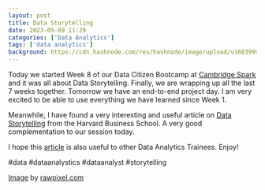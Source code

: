 ```yaml
---
layout: post
title: Data Storytelling
date: 2023-05-09 11:29
categories: ['Data Analytics']
tags: ['data analytics']
background: https://cdn.hashnode.com/res/hashnode/image/upload/v1683999825628/3b45dd44-5406-4551-a6ac-ce505f5bd102.jpeg?w=1600&h=840&fit=crop&crop=entropy&auto=compress,format&format=webp
---
```


Today we started Week 8 of our Data Citizen Bootcamp at [Cambridge Spark](https://www.cambridgespark.com/) and it was all about Data Storytelling. Finally, we are wrapping up all the last 7 weeks together. Tomorrow we have an end-to-end project day. I am very excited to be able to use everything we have learned since Week 1.  
  
Meanwhile, I have found a very interesting and useful article on [Data Storytelling](https://online.hbs.edu/blog/post/data-storytelling) from the Harvard Business School. A very good complementation to our session today.  
  
I hope this [article](https://online.hbs.edu/blog/post/data-storytelling) is also useful to other Data Analytics Trainees. Enjoy!

#data #dataanalystics #dataanalyst #storytelling

[Image](https://www.rawpixel.com/image/344195) by [rawpixel.com](http://rawpixel.com)